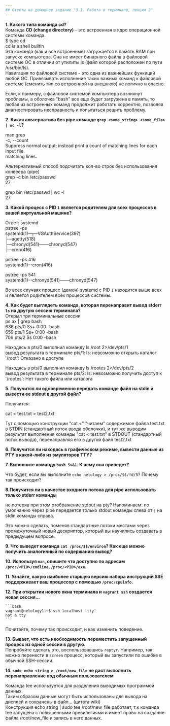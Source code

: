 ```yaml
---
## Ответы на домашнее задание "3.1. Работа в терминале, лекция 2" 
---
```

                    
<strong>1. Какого типа команда cd?</strong>  
Команда <strong>CD (change directory)</strong> - это встроенная в ядро операционной системы команда.     
$ type cd   
cd is a shell builtin   
Эта команда (как и все встроенные) загружается в память RAM при запуске компьютера. Она не имеет бинарного файла в файловой системе OC в отличии от утилиты ls (файл которой расположен по пути /usr/bin/ls).    
Навигация по файловой системе - это одна из важнейших функиций любой ОС. Привязывать исполнение таких важных команд к файловой системе (сменить тип со встроенной на внешнюю) не логично и опасно.      

Если, к примеру, с файловой системой компьютера возникнут проблемы, а оболочка "bash" все еще будет загружена в память, то любая из встроенных команд продолжит работать корректно, позволяя диагностировать несправность и попытаться решить проблему.      


<strong>2. Какая альтернатива без pipe команде `grep <some_string> <some_file> | wc -l`?</strong>        

man grep    
       -c, --count  
              Suppress  normal  output;  instead print a count of matching lines for each input file.    
              matching lines.   

Альтернативный способ подсчитать кол-во строк без использования конвеера (pipe)  
grep -c bin /etc/passwd     
27  

grep bin /etc/passwd | wc -l    
27  


<strong>3. Какой процесс с PID `1` является родителем для всех процессов в вашей виртуальной машине?</strong>      

Ответ: systemd     
pstree -ps   
systemd(1)─┬─VGAuthService(397)     
           ├─agetty(518)        
           ├─chronyd(541)───chronyd(547)    
           ├─cron(416)      

pstree -ps 416    
systemd(1)--cron(416)  

pstree -ps 541  
systemd(1)--chronyd(541)───chronyd(547)    

Во всех случаях  процесс (демон) systemd  с PID `1` находится выше всех и является родителем всех процессов системы.           

<strong>4. Как будет выглядеть команда, которая перенаправит вывод stderr `ls` на другую сессию терминала?</strong>   
Открыл три терминальные сессии  
ps ax | grep bash   
    636 pts/0    Ss+    0:00 -bash  
    659 pts/1    Ss+    0:00 -bash  
    706 pts/2    Ss     0:00 -bash  

Находясь в pts/0  выполнил команду ls /root 2>/dev/pts/1    
вывод результата в терминале pts/1: ls: невозможно открыть каталог '/root': Отказано в доступе    
    
Находясь в pts/0  выполнил команду ls /rootes 2>/dev/pts/2      
вывод результата в терминале pts/2: ls: невозможно получить доступ к '/rootes': Нет такого файла или каталога   

<strong>5. Получится ли одновременно передать команде файл на stdin и вывести ее stdout в другой файл?</strong>    

Получится:

cat < test.txt > test2.txt

Тут с помощью конструкции "cat <" "читаем" содержимое файлa test.txt в STDIN (стандартный поток ввода оболочки), и тут же выводим результат выполнения команды "cat < test.txt" в STDOUT (стандартный поток вывода), перенаправляя его в другой файл test2.txt     

<strong>6. Получится ли находясь в графическом режиме, вывести данные из PTY в какой-либо из эмуляторов TTY?</strong>   


<strong>7. Выполните команду `bash 5>&1`. К чему она приведет?</strong>   

Что будет, если вы выполните `echo netology > /proc/$$/fd/5`? Почему так происходит?    
 
<strong>8.Получится ли в качестве входного потока для pipe использовать только stderr команды</strong>     

не потеряв при этом отображение stdout на pty? Напоминаем: по умолчанию через pipe передается только stdout команды слева от `|` на stdin команды справа.   
    
Это можно сделать, поменяв стандартные потоки местами через промежуточный новый дескриптор, который вы научились создавать в предыдущем вопросе.    

<strong>9. Что выведет команда `cat /proc/$$/environ`? Как еще можно получить аналогичный по содержанию вывод?</strong>       

<strong>10. Используя `man`, опишите что доступно по адресам `/proc/<PID>/cmdline`, `/proc/<PID>/exe`.</strong>    
 
<strong>11. Узнайте, какую наиболее старшую версию набора инструкций SSE поддерживает ваш процессор с помощью `/proc/cpuinfo`.</strong>    

<strong>12. При открытии нового окна терминала и `vagrant ssh` создается новая сессия...</strong>   

    ```bash     
	vagrant@netology1:~$ ssh localhost 'tty'        
	not a tty       
    ```     
Почитайте, почему так происходит, и как изменить поведение.     

<strong>13. Бывает, что есть необходимость переместить запущенный процесс из одной сессии в другую</strong>.    
 Попробуйте сделать это, воспользовавшись `reptyr`. Например, так можно перенести в `screen` процесс, который вы запустили по ошибке в обычной SSH-сессии.  

<strong>14. `sudo echo string > /root/new_file` не даст выполнить перенаправление под обычным пользователем</strong>

Команда tee используется для разделения выводимых программой данных.     
Таким образом данные могут быть использованы для вывода на дисплей и сохранены в файл... (цитата wiki)      
Конструкция echo string | sudo tee /root/new_file работает, т.к команда tee запущена с повышенными превилегиями и имеет право на создание файла /root/new_file и запись в него данных.  






